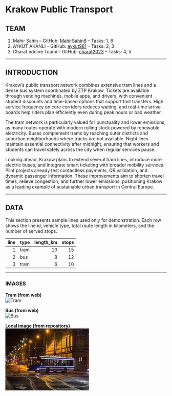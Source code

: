 # Krakow Public Transport

## TEAM
1. Mahir Şahin – GitHub: [MahirSahin8](https://github.com/MahirSahin8) – 
Tasks: 1, 6  
2. AYKUT AKANLI – GitHub: [aykut981](https://github.com/aykut981) – Tasks: 2, 3  
3. Charaf eddine Toumi – GitHub: 
[charaf2023](https://github.com/charaf2023) – Tasks: 4, 5  

---

## INTRODUCTION
Krakow’s public transport network combines extensive tram lines and a dense bus system coordinated by ZTP Krakow. Tickets are available through vending machines, mobile apps, and drivers, with convenient student discounts and time-based options that support fast transfers. High service frequency on core corridors reduces waiting, and real-time arrival boards help riders plan efficiently even during peak hours or bad weather.

The tram network is particularly valued for punctuality and lower emissions, as many routes operate with modern rolling stock powered by renewable electricity. Buses complement trams by reaching outer districts and suburban neighborhoods where tracks are not available. Night lines maintain essential connectivity after midnight, ensuring that workers and students can travel safely across the city when regular services pause.

Looking ahead, Krakow plans to extend several tram lines, introduce more electric buses, and integrate smart ticketing with broader mobility services. Pilot projects already test contactless payments, QR validation, and dynamic passenger information. These improvements aim to shorten travel times, relieve congestion, and further lower emissions, positioning Krakow as a leading example of sustainable urban transport in Central Europe.


---

## DATA
This section presents sample lines used only for demonstration. Each row shows the line id, vehicle type, total route length in kilometers, and the number of served stops.

| line | type | length_km | stops |
|-----:|:-----|----------:|------:|
| 1 | tram | 10 | 15 |
| 2 | bus  |  8 | 12 |
| 3 | tram |  6 | 10 |


---

### IMAGES

**Tram (from web)**  
![Tram](https://en.wikipedia.org/wiki/Tram#/media/File:Muzeum_MHD,_tramvaje_T3_8084_a_6149,_zepředu.jpg)

**Bus (from web)**  
![Bus](https://en.wikipedia.org/wiki/Bus#/media/File:(SGP-Singapore)_SBS_Transit_SG3042Y_298_2024-12-23.jpg)

**Local image (from repository)**  
![Local night bus](IMG/local.jpeg)